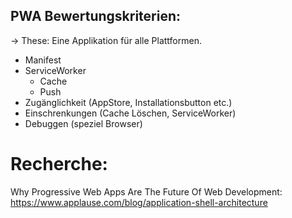 ## PWA Bewertungskriterien: 

 
-> These: Eine Applikation für alle Plattformen. 
* Manifest
* ServiceWorker
  * Cache
  * Push
* Zugänglichkeit (AppStore, Installationsbutton etc.)
* Einschrenkungen (Cache Löschen, ServiceWorker)
* Debuggen (speziel Browser)

# Recherche: 

Why Progressive Web Apps Are The Future Of Web Development:
https://www.applause.com/blog/application-shell-architecture

